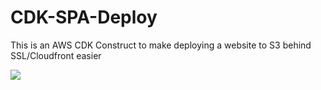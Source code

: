 # CDK-SPA-Deploy

This is an AWS CDK Construct to make deploying a website to S3 behind SSL/Cloudfront easier

<img src="https://raw.githubusercontent.com/nideveloper/cdk-spa-deploy/master/img/spadeploy.png?sanitize=true">

